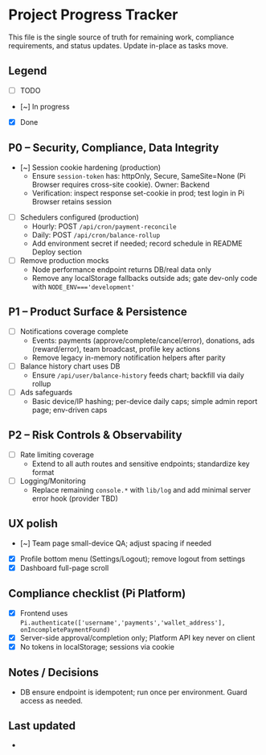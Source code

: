 # Project Progress Tracker

This file is the single source of truth for remaining work, compliance requirements, and status updates. Update in-place as tasks move.

## Legend

- [ ] TODO
- [~] In progress
- [x] Done

## P0 – Security, Compliance, Data Integrity

- [~] Session cookie hardening (production)
  - Ensure `session-token` has: httpOnly, Secure, SameSite=None (Pi Browser requires cross-site cookie). Owner: Backend
  - Verification: inspect response set-cookie in prod; test login in Pi Browser retains session
- [ ] Schedulers configured (production)
  - Hourly: POST `/api/cron/payment-reconcile`
  - Daily: POST `/api/cron/balance-rollup`
  - Add environment secret if needed; record schedule in README Deploy section
- [ ] Remove production mocks
  - Node performance endpoint returns DB/real data only
  - Remove any localStorage fallbacks outside ads; gate dev-only code with `NODE_ENV==='development'`

## P1 – Product Surface & Persistence

- [ ] Notifications coverage complete
  - Events: payments (approve/complete/cancel/error), donations, ads (reward/error), team broadcast, profile key actions
  - Remove legacy in-memory notification helpers after parity
- [ ] Balance history chart uses DB
  - Ensure `/api/user/balance-history` feeds chart; backfill via daily rollup
- [ ] Ads safeguards
  - Basic device/IP hashing; per-device daily caps; simple admin report page; env-driven caps

## P2 – Risk Controls & Observability

- [ ] Rate limiting coverage
  - Extend to all auth routes and sensitive endpoints; standardize key format
- [ ] Logging/Monitoring
  - Replace remaining `console.*` with `lib/log` and add minimal server error hook (provider TBD)

## UX polish

- [~] Team page small-device QA; adjust spacing if needed
- [x] Profile bottom menu (Settings/Logout); remove logout from settings
- [x] Dashboard full-page scroll

## Compliance checklist (Pi Platform)

- [x] Frontend uses `Pi.authenticate(['username','payments','wallet_address'], onIncompletePaymentFound)`
- [x] Server-side approval/completion only; Platform API key never on client
- [x] No tokens in localStorage; sessions via cookie

## Notes / Decisions

- DB ensure endpoint is idempotent; run once per environment. Guard access as needed.

## Last updated

- <set on commit>


